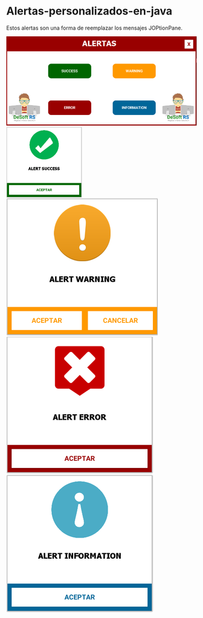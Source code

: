 # Alertas-personalizados-en-java
Estos alertas son una forma de reemplazar los mensajes JOPtionPane.

<img src="https://github.com/RojeruSan/Alertas-personalizados-en-java/blob/RojeruSan/1.PNG">

<img style="width: 200px;" align="left" src="https://github.com/RojeruSan/Alertas-personalizados-en-java/blob/RojeruSan/2.PNG">
<img align="left" src="https://github.com/RojeruSan/Alertas-personalizados-en-java/blob/RojeruSan/3.PNG">
<img align="left" src="https://github.com/RojeruSan/Alertas-personalizados-en-java/blob/RojeruSan/4.PNG">
<img align="left" src="https://github.com/RojeruSan/Alertas-personalizados-en-java/blob/RojeruSan/5.PNG">
